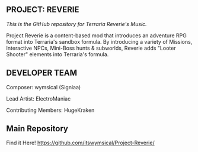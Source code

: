PROJECT: REVERIE
--------------------------------
*This is the GitHub repository for Terraria Reverie's Music.*

Project Reverie is a content-based mod that introduces an adventure RPG format into Terraria's sandbox formula. 
By introducing a variety of Missions, Interactive NPCs, Mini-Boss hunts & subworlds, Reverie adds "Looter Shooter" elements into Terraria's formula.

DEVELOPER TEAM
--------------------------------
Composer: wymsical (Signiaa)

Lead Artist: ElectroManiac

Contributing Members: HugeKraken

Main Repository
--------------------------------
Find it Here! https://github.com/itswymsical/Project-Reverie/
